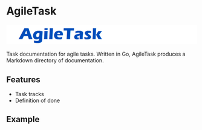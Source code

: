 # AgileTask

![](./logo.png)

Task documentation for agile tasks. Written in Go, AgileTask produces a Markdown directory of documentation.

## Features

- Task tracks
- Definition of done

## Example

